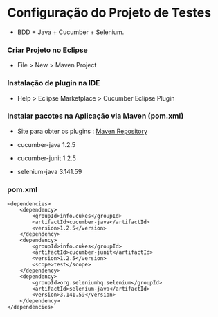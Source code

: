 # Configuração do Projeto de Testes
* BDD + Java + Cucumber + Selenium.

### Criar Projeto no Eclipse
* File > New > Maven Project

### Instalação de plugin na IDE
* Help > Eclipse Marketplace > Cucumber Eclipse Plugin

### Instalar pacotes na Aplicação via Maven (pom.xml)

* Site para obter os plugins : [Maven Repository](https://mvnrepository.com)

* cucumber-java 1.2.5

* cucumber-junit 1.2.5

* selenium-java 3.141.59

### pom.xml
```
<dependencies>
	<dependency>
		<groupId>info.cukes</groupId>
		<artifactId>cucumber-java</artifactId>
		<version>1.2.5</version>
	</dependency>
	<dependency>
		<groupId>info.cukes</groupId>
		<artifactId>cucumber-junit</artifactId>
		<version>1.2.5</version>
		<scope>test</scope>
	</dependency>
	<dependency>
		<groupId>org.seleniumhq.selenium</groupId>
		<artifactId>selenium-java</artifactId>
		<version>3.141.59</version>
	</dependency>
</dependencies>
```
